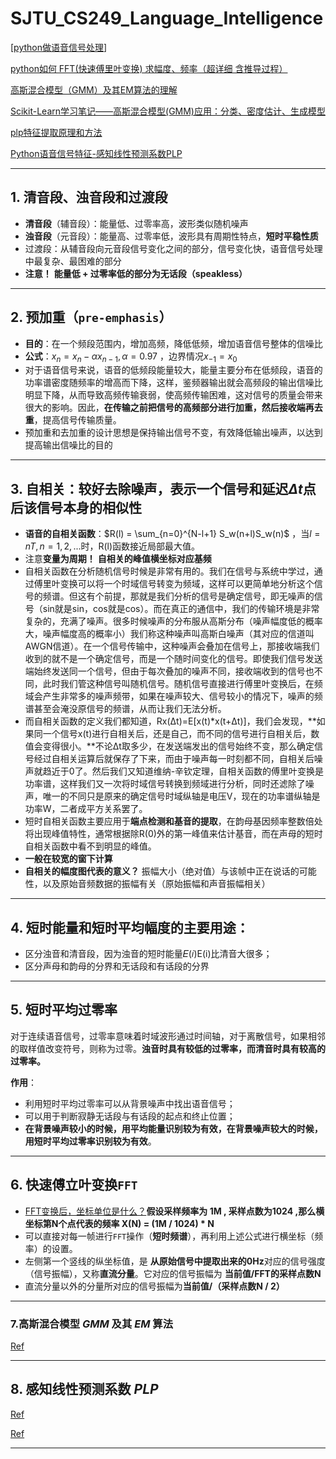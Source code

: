 # SJTU_CS249_Language_Intelligence

[[python做语音信号处理](https://www.cnblogs.com/LXP-Never/p/10078200.html#信号加窗%C2%A0)]

[python如何 FFT(快速傅里叶变换) 求幅度、频率（超详细 含推导过程）](https://blog.csdn.net/weixin_39591031/article/details/110392352) 

[高斯混合模型（GMM）及其EM算法的理解](https://blog.csdn.net/jinping_shi/article/details/59613054/)

[Scikit-Learn学习笔记——高斯混合模型(GMM)应用：分类、密度估计、生成模型](https://blog.csdn.net/jasonzhoujx/article/details/81947663)

[plp特征提取原理和方法](https://blog.csdn.net/weixin_30295091/article/details/94781084)

[Python语音信号特征-感知线性预测系数PLP](https://blog.csdn.net/weixin_42485817/article/details/107590846)

-------------

## 1. 清音段、浊音段和过渡段

- **清音段**（辅音段）：能量低、过零率高，波形类似随机噪声
- **浊音段**（元音段）：能量高、过零率低，波形具有周期性特点，**短时平稳性质**
- 过渡段：从辅音段向元音段信号变化之间的部分，信号变化快，语音信号处理中最复杂、最困难的部分
- **注意！** **能量低 + 过零率低的部分为无话段（speakless）**

---------

## 2. 预加重（`pre-emphasis`）

- **目的**：在一个频段范围内，增加高频，降低低频，增加语音信号整体的信噪比
- **公式**：$x_n = x_n - \alpha x_{n-1}, \alpha = 0.97$ ，边界情况$x_{-1} = x_0$
- 对于语音信号来说，语音的低频段能量较大，能量主要分布在低频段，语音的功率谱密度随频率的增高而下降，这样，鉴频器输出就会高频段的输出信噪比明显下降，从而导致高频传输衰弱，使高频传输困难，这对信号的质量会带来很大的影响。因此，**在传输之前把信号的高频部分进行加重，然后接收端再去重**，提高信号传输质量。
- 预加重和去加重的设计思想是保持输出信号不变，有效降低输出噪声，以达到提高输出信噪比的目的

------

## 3. 自相关：较好去除噪声，表示一个信号和延迟$\Delta t$点后该信号本身的相似性

- **语音的自相关函数**：$R(l) = \sum_{n=0}^{N-l+1} S_w(n+l)S_w(n)$ ，当$l=nT, n=1, 2,...$时，R(l)函数接近局部最大值。
- 注意**变量为周期！** **自相关的峰值横坐标对应基频**
- 自相关函数在分析随机信号时候是非常有用的。我们在信号与系统中学过，通过傅里叶变换可以将一个时域信号转变为频域，这样可以更简单地分析这个信号的频谱。但这有个前提，那就是我们分析的信号是确定信号，即无噪声的信号（sin就是sin，cos就是cos）。而在真正的通信中，我们的传输环境是非常复杂的，充满了噪声。很多时候噪声的分布服从高斯分布（噪声幅度低的概率大，噪声幅度高的概率小）我们称这种噪声叫高斯白噪声（其对应的信道叫AWGN信道）。在一个信号传输中，这种噪声会叠加在信号上，那接收端我们收到的就不是一个确定信号，而是一个随时间变化的信号。即使我们信号发送端始终发送同一个信号，但由于每次叠加的噪声不同，接收端收到的信号也不同，此时我们管这种信号叫随机信号。随机信号直接进行傅里叶变换后，在频域会产生非常多的噪声频带，如果在噪声较大、信号较小的情况下，噪声的频谱甚至会淹没原信号的频谱，从而让我们无法分析。
- 而自相关函数的定义我们都知道，Rx(Δt)=E[x(t)*x(t+Δt)]，我们会发现，**如果同一个信号x(t)进行自相关后，还是自己，而不同的信号进行自相关后，数值会变得很小。**不论Δt取多少，在发送端发出的信号始终不变，那么确定信号经过自相关运算后就保存了下来，而由于噪声每一时刻都不同，自相关后噪声就趋近于0了。然后我们又知道维纳-辛钦定理，自相关函数的傅里叶变换是功率谱，这样我们又一次将时域信号转换到频域进行分析，同时还滤除了噪声，唯一的不同只是原来的确定信号时域纵轴是电压V，现在的功率谱纵轴是功率W，二者成平方关系罢了。
- 短时自相关函数主要应用于**端点检测和基音的提取**，在韵母基因频率整数倍处将出现峰值特性，通常根据除R(0)外的第一峰值来估计基音，而在声母的短时自相关函数中看不到明显的峰值。
- **一般在较宽的窗下计算**
- **自相关的幅度图代表的意义？** 振幅大小（绝对值）与该帧中正在说话的可能性，以及原始音频数据的振幅有关（原始振幅和声音振幅相关）

-------------

## 4. 短时能量和短时平均幅度的主要用途：

- 区分浊音和清音段，因为浊音的短时能量𝐸(𝑖)E(i)比清音大很多；
- 区分声母和韵母的分界和无话段和有话段的分界

-------

## 5. 短时平均过零率

​	对于连续语音信号，过零率意味着时域波形通过时间轴，对于离散信号，如果相邻的取样值改变符号，则称为过零。**浊音时具有较低的过零率，而清音时具有较高的过零率。**

**作用**：

- 利用短时平均过零率可以从背景噪声中找出语音信号；
- 可以用于判断寂静无话段与有话段的起点和终止位置；
- **在背景噪声较小的时候，用平均能量识别较为有效，在背景噪声较大的时候，用短时平均过零率识别较为有效**。

------------

## 6. 快速傅立叶变换`FFT`

- [FFT变换后，坐标单位是什么？](https://blog.csdn.net/guoruijiushiwo/article/details/78003632)**假设采样频率为 1M , 采样点数为1024 ,那么横坐标第N个点代表的频率 X(N) = (1M / 1024) * N**
- 可以直接对每一帧进行`FFT`操作（**短时频谱**），再利用上述公式进行横坐标（频率）的设置。
- 左侧第一个竖线的纵坐标值，是 **从原始信号中提取出来的0Hz**对应的信号强度（信号振幅），又称**直流分量**。它对应的信号振幅为 **当前值/FFT的采样点数N**
- 直流分量以外的分量所对应的信号振幅为**当前值/（采样点数N / 2）**

------

### 7.高斯混合模型 *GMM* 及其 *EM* 算法

[Ref](https://blog.csdn.net/jinping_shi/article/details/59613054/)

-----

## 8. 感知线性预测系数 *PLP*

[Ref](https://blog.csdn.net/weixin_42485817/article/details/107590846)

[Ref](https://blog.csdn.net/weixin_30295091/article/details/94781084)

-----

